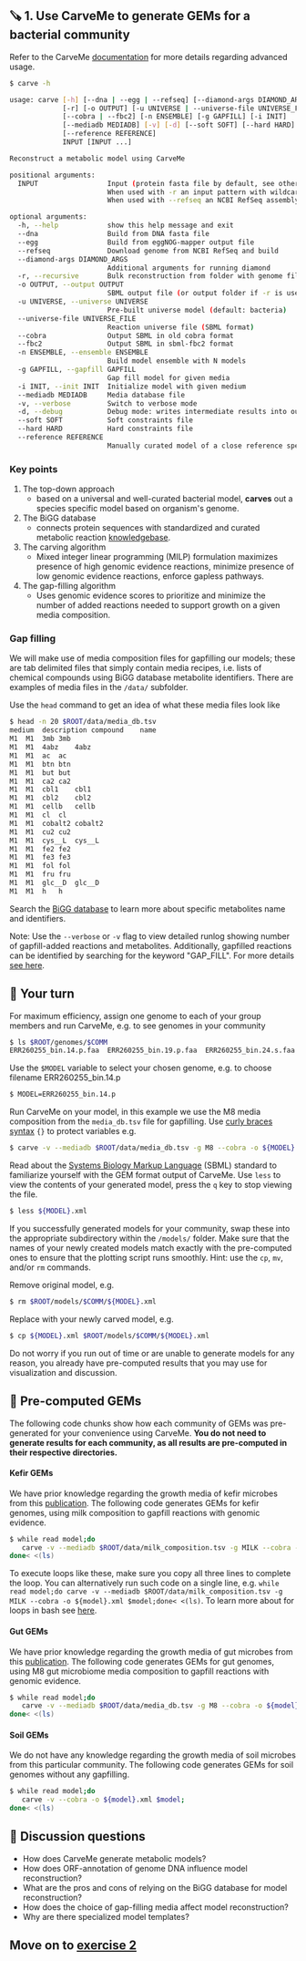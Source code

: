 ## 🪚 1. Use CarveMe to generate GEMs for a bacterial community

Refer to the CarveMe [documentation](https://carveme.readthedocs.io/en/latest/advanced.html#) for more details regarding advanced usage.

```bash
$ carve -h

usage: carve [-h] [--dna | --egg | --refseq] [--diamond-args DIAMOND_ARGS]
             [-r] [-o OUTPUT] [-u UNIVERSE | --universe-file UNIVERSE_FILE]
             [--cobra | --fbc2] [-n ENSEMBLE] [-g GAPFILL] [-i INIT]
             [--mediadb MEDIADB] [-v] [-d] [--soft SOFT] [--hard HARD]
             [--reference REFERENCE]
             INPUT [INPUT ...]

Reconstruct a metabolic model using CarveMe

positional arguments:
  INPUT                 Input (protein fasta file by default, see other options for details).
                        When used with -r an input pattern with wildcards can also be used.
                        When used with --refseq an NCBI RefSeq assembly accession is expected.

optional arguments:
  -h, --help            show this help message and exit
  --dna                 Build from DNA fasta file
  --egg                 Build from eggNOG-mapper output file
  --refseq              Download genome from NCBI RefSeq and build
  --diamond-args DIAMOND_ARGS
                        Additional arguments for running diamond
  -r, --recursive       Bulk reconstruction from folder with genome files
  -o OUTPUT, --output OUTPUT
                        SBML output file (or output folder if -r is used)
  -u UNIVERSE, --universe UNIVERSE
                        Pre-built universe model (default: bacteria)
  --universe-file UNIVERSE_FILE
                        Reaction universe file (SBML format)
  --cobra               Output SBML in old cobra format
  --fbc2                Output SBML in sbml-fbc2 format
  -n ENSEMBLE, --ensemble ENSEMBLE
                        Build model ensemble with N models
  -g GAPFILL, --gapfill GAPFILL
                        Gap fill model for given media
  -i INIT, --init INIT  Initialize model with given medium
  --mediadb MEDIADB     Media database file
  -v, --verbose         Switch to verbose mode
  -d, --debug           Debug mode: writes intermediate results into output files
  --soft SOFT           Soft constraints file
  --hard HARD           Hard constraints file
  --reference REFERENCE
                        Manually curated model of a close reference species.
```

### Key points

1. The top-down approach
   - based on a universal and well-curated bacterial model, **carves** out a species specific model based on organism's genome.
2. The BiGG database
   - connects protein sequences with standardized and curated metabolic reaction [knowledgebase](http://bigg.ucsd.edu/).
3. The carving algorithm
   - Mixed integer linear programming (MILP) formulation maximizes presence of high genomic evidence reactions, minimize presence of low genomic evidence reactions, enforce gapless pathways.
4. The gap-filling algorithm
   - Uses genomic evidence scores to prioritize and minimize the number of added reactions needed to support growth on a given media composition.

### Gap filling

We will make use of media composition files for gapfilling our models; these are tab delimited files that simply contain media recipes, i.e. lists of chemical compounds using BiGG database metabolite identifiers. There are examples of media files in the `/data/` subfolder. 

Use the `head` command to get an idea of what these media files look like

```bash
$ head -n 20 $ROOT/data/media_db.tsv 
medium	description	compound	name
M1	M1	3mb	3mb
M1	M1	4abz	4abz
M1	M1	ac	ac
M1	M1	btn	btn
M1	M1	but	but
M1	M1	ca2	ca2
M1	M1	cbl1	cbl1
M1	M1	cbl2	cbl2
M1	M1	cellb	cellb
M1	M1	cl	cl
M1	M1	cobalt2	cobalt2
M1	M1	cu2	cu2
M1	M1	cys__L	cys__L
M1	M1	fe2	fe2
M1	M1	fe3	fe3
M1	M1	fol	fol
M1	M1	fru	fru
M1	M1	glc__D	glc__D
M1	M1	h	h
```

Search the [BiGG database](http://bigg.ucsd.edu/) to learn more about specific metabolites name and identifiers.

Note: Use the `--verbose` or `-v` flag to view detailed runlog showing number of gapfill-added reactions and metabolites. Additionally, gapfilled reactions can be identified by searching for the keyword "GAP_FILL". For more details [see here](https://github.com/cdanielmachado/carveme/issues/109).

## 🤔 Your turn

For maximum efficiency, assign one genome to each of your group members and run CarveMe, e.g. to see genomes in your community

```bash
$ ls $ROOT/genomes/$COMM
ERR260255_bin.14.p.faa  ERR260255_bin.19.p.faa  ERR260255_bin.24.s.faa  ERR260255_bin.7.p.faa  ERR260255_bin.9.s.faa
```

Use the `$MODEL` variable to select your chosen genome, e.g. to choose filename ERR260255_bin.14.p

```bash
$ MODEL=ERR260255_bin.14.p
```

Run CarveMe on your model, in this example we use the M8 media composition from the `media_db.tsv` file for gapfilling. Use [curly braces syntax](https://www.linux.com/topic/desktop/all-about-curly-braces-bash/) `{}` to protect variables e.g.

```bash
$ carve -v --mediadb $ROOT/data/media_db.tsv -g M8 --cobra -o ${MODEL}.xml $ROOT/genomes/$COMM/${MODEL}.faa
```

Read about the [Systems Biology Markup Language](https://sbml.org/) (SBML) standard to familiarize yourself with the GEM format output of CarveMe. Use `less` to view the contents of your generated model, press the `q` key to stop viewing the file.

```bash
$ less ${MODEL}.xml
```

If you successfully generated models for your community, swap these into the appropriate subdirectory within the `/models/` folder. Make sure that the names of your newly created models match exactly with the pre-computed ones to ensure that the plotting script runs smoothly. Hint: use the `cp`, `mv`, and/or `rm` commands.

Remove original model, e.g.

```bash
$ rm $ROOT/models/$COMM/${MODEL}.xml
```
Replace with your newly carved model, e.g.

```bash
$ cp ${MODEL}.xml $ROOT/models/$COMM/${MODEL}.xml
```

Do not worry if you run out of time or are unable to generate models for any reason, you already have pre-computed results that you may use for visualization and discussion.

## 🍬 Pre-computed GEMs

The following code chunks show how each community of GEMs was pre-generated for your convenience using CarveMe. **You do not need to generate results for each community, as all results are pre-computed in their respective directories.**

#### Kefir GEMs

We have prior knowledge regarding the growth media of kefir microbes from this [publication](https://www.nature.com/articles/s41564-020-00816-5). The following code generates GEMs for kefir genomes, using milk composition to gapfill reactions with genomic evidence. 

```bash
$ while read model;do 
   carve -v --mediadb $ROOT/data/milk_composition.tsv -g MILK --cobra -o ${model}.xml $model;
done< <(ls)
```

To execute loops like these, make sure you copy all three lines to complete the loop. You can alternatively run such code on a single line, e.g. `while read model;do carve -v --mediadb $ROOT/data/milk_composition.tsv -g MILK --cobra -o ${model}.xml $model;done< <(ls)`. To learn more about for loops in bash see [here](https://www.cyberciti.biz/faq/bash-for-loop/).

#### Gut GEMs

We have prior knowledge regarding the growth media of gut microbes from this [publication](https://www.nature.com/articles/s41564-018-0123-9). The following code generates GEMs for gut genomes, using M8 gut microbiome media composition to gapfill reactions with genomic evidence.

```bash
$ while read model;do     
   carve -v --mediadb $ROOT/data/media_db.tsv -g M8 --cobra -o ${model}.xml $model;
done< <(ls)
```

#### Soil GEMs

We do not have any knowledge regarding the growth media of soil microbes from this particular community. The following code generates GEMs for soil genomes without any gapfilling.

```bash
$ while read model;do     
   carve -v --cobra -o ${model}.xml $model;
done< <(ls)
```

## 🙋 Discussion questions

 - How does CarveMe generate metabolic models? 
 - How does ORF-annotation of genome DNA influence model reconstruction?
 - What are the pros and cons of relying on the BiGG database for model reconstruction?
 - How does the choice of gap-filling media affect model reconstruction?
 - Why are there specialized model templates?

## Move on to [exercise 2](https://github.com/franciscozorrilla/SymbNET/blob/main/scripts/2.plot_gut_model_summary.ipynb)
